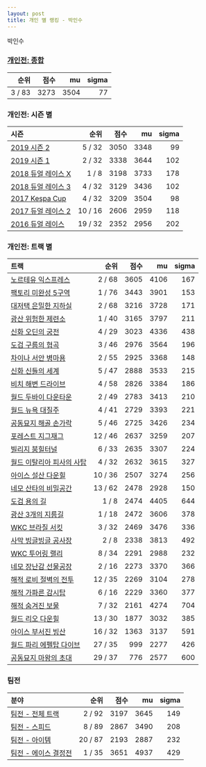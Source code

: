 ```yaml
---
layout: post
title: 개인 별 랭킹 - 박인수
---
```


박인수

### [개인전: 종합](../singles-full)

| 순위 | 점수 | mu | sigma |
|---:|---:|---:|---:|
| 3 / 83 | 3273 | 3504 | 77 |

### 개인전: 시즌 별

| 시즌 | 순위 | 점수 | mu | sigma |
|:---|---:|---:|---:|---:|
| [2019 시즌 2](../singles-s2019_2) | 5 / 32 | 3050 | 3348 | 99 |
| [2019 시즌 1](../singles-s2019_1) | 2 / 32 | 3338 | 3644 | 102 |
| [2018 듀얼 레이스 X](../singles-s2018_2) | 1 / 8 | 3198 | 3733 | 178 |
| [2018 듀얼 레이스 3](../singles-s2018_1) | 4 / 32 | 3129 | 3436 | 102 |
| [2017 Kespa Cup](../singles-s2017_2) | 4 / 32 | 3209 | 3504 | 98 |
| [2017 듀얼 레이스 2](../singles-s2017_1) | 10 / 16 | 2606 | 2959 | 118 |
| [2016 듀얼 레이스](../singles-s2016_1) | 19 / 32 | 2352 | 2956 | 202 |

### 개인전: 트랙 별

| 트랙 | 순위 | 점수 | mu | sigma |
|:---|---:|---:|---:|---:|
| [노르테유 익스프레스](../noex) | 2 / 68 | 3605 | 4106 | 167 |
| [팩토리 미완성 5구역](../district5) | 1 / 76 | 3443 | 3901 | 153 |
| [대저택 은밀한 지하실](../jeotaek) | 2 / 68 | 3216 | 3728 | 171 |
| [광산 위험한 제련소](../jeryeonso) | 1 / 40 | 3165 | 3797 | 211 |
| [신화 오딘의 궁전](../odin) | 4 / 29 | 3023 | 4336 | 438 |
| [도검 구름의 협곡](../hyupgog) | 3 / 46 | 2976 | 3564 | 196 |
| [차이나 서안 병마용](../byeongma) | 2 / 55 | 2925 | 3368 | 148 |
| [신화 신들의 세계](../shinsegye) | 5 / 47 | 2888 | 3533 | 215 |
| [비치 해변 드라이브](../haebyun) | 4 / 58 | 2826 | 3384 | 186 |
| [월드 두바이 다운타운](../dubai) | 2 / 49 | 2783 | 3413 | 210 |
| [월드 뉴욕 대질주](../newyork) | 4 / 41 | 2729 | 3393 | 221 |
| [공동묘지 해골 손가락](../haeson) | 5 / 46 | 2725 | 3426 | 234 |
| [포레스트 지그재그](../zigzag) | 12 / 46 | 2637 | 3259 | 207 |
| [빌리지 붐힐터널](../boomhill) | 6 / 33 | 2635 | 3307 | 224 |
| [월드 이탈리아 피사의 사탑](../pizza) | 4 / 32 | 2632 | 3615 | 327 |
| [아이스 설산 다운힐](../seolsan) | 10 / 36 | 2507 | 3274 | 256 |
| [네모 산타의 비밀공간](../santa) | 13 / 62 | 2478 | 2928 | 150 |
| [도검 용의 길](../daagon) | 1 / 8 | 2474 | 4405 | 644 |
| [광산 3개의 지름길](../gwangsamji) | 1 / 18 | 2472 | 3606 | 378 |
| [WKC 브라질 서킷](../brazil) | 3 / 32 | 2469 | 3476 | 336 |
| [사막 빙글빙글 공사장](../sabing) | 2 / 8 | 2338 | 3813 | 492 |
| [WKC 투어링 랠리](../rally) | 8 / 34 | 2291 | 2988 | 232 |
| [네모 장난감 선물공장](../present) | 2 / 16 | 2273 | 3370 | 366 |
| [해적 로비 절벽의 전투](../lobby) | 12 / 35 | 2269 | 3104 | 278 |
| [해적 가파른 감시탑](../gamshi) | 6 / 16 | 2229 | 3360 | 377 |
| [해적 숨겨진 보물](../haesumbo) | 7 / 32 | 2161 | 4274 | 704 |
| [월드 리오 다운힐](../rio) | 13 / 30 | 1877 | 3032 | 385 |
| [아이스 부서진 빙산](../boobing) | 16 / 32 | 1363 | 3137 | 591 |
| [월드 파리 에펠탑 다이브](../eifel) | 27 / 35 | 999 | 2277 | 426 |
| [공동묘지 마왕의 초대](../mawang) | 29 / 37 | 776 | 2577 | 600 |

### 팀전

| 분야 | 순위 | 점수 | mu | sigma |
|:---|---:|---:|---:|---:|
| [팀전 - 전체 트랙](../team-full) | 2 / 92 | 3197 | 3645 | 149 |
| [팀전 - 스피드](../team-speed) | 8 / 89 | 2867 | 3490 | 208 |
| [팀전 - 아이템](../team-item) | 20 / 87 | 2193 | 2887 | 232 |
| [팀전 - 에이스 결정전](../team-ace) | 1 / 35 | 3651 | 4937 | 429 |
